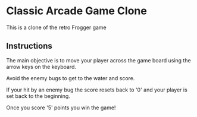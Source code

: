 # Classic Arcade Game Clone

This is a clone of the retro Frogger game

## Instructions

The main objective is to move your player across the game board using the arrow keys on the keyboard.

Avoid the enemy bugs to get to the water and score.

If your hit by an enemy bug the score resets back to '0' and your player is set back to the beginning.

Once you score '5' points you win the game!
